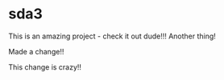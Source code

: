 
# sda3
This is an amazing project - check it out dude!!!
Another thing!


Made a change!!

This change is crazy!!
